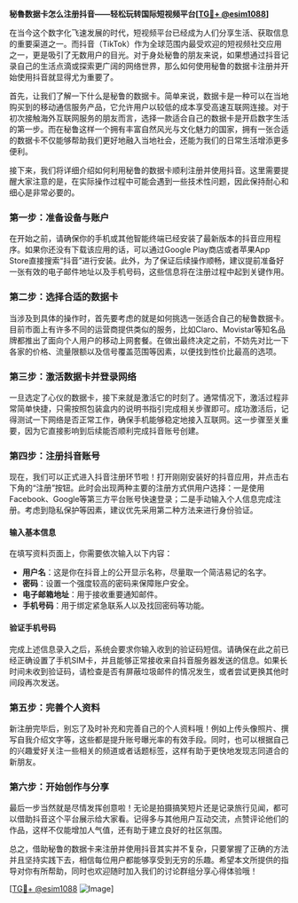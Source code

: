 **秘魯数据卡怎么注册抖音——轻松玩转国际短视频平台[[TG💪+ @esim1088](https://t.me/s/esim1088)]**

在当今这个数字化飞速发展的时代，短视频平台已经成为人们分享生活、获取信息的重要渠道之一。而抖音（TikTok）作为全球范围内最受欢迎的短视频社交应用之一，更是吸引了无数用户的目光。对于身处秘鲁的朋友来说，如果想通过抖音记录自己的生活点滴或探索更广阔的网络世界，那么如何使用秘鲁的数据卡注册并开始使用抖音就显得尤为重要了。

首先，让我们了解一下什么是秘鲁的数据卡。简单来说，数据卡是一种可以在当地购买到的移动通信服务产品，它允许用户以较低的成本享受高速互联网连接。对于初次接触海外互联网服务的朋友而言，选择一款适合自己的数据卡是开启数字生活的第一步。而在秘鲁这样一个拥有丰富自然风光与文化魅力的国家，拥有一张合适的数据卡不仅能够帮助我们更好地融入当地社会，还能为我们的日常生活增添更多便利。

接下来，我们将详细介绍如何利用秘鲁的数据卡顺利注册并使用抖音。这里需要提醒大家注意的是，在实际操作过程中可能会遇到一些技术性问题，因此保持耐心和细心是非常必要的。

### 第一步：准备设备与账户

在开始之前，请确保你的手机或其他智能终端已经安装了最新版本的抖音应用程序。如果你还没有下载该应用的话，可以通过Google Play商店或者苹果App Store直接搜索“抖音”进行安装。此外，为了保证后续操作顺畅，建议提前准备好一张有效的电子邮件地址以及手机号码，这些信息将在注册过程中起到关键作用。

### 第二步：选择合适的数据卡

当涉及到具体的操作时，首先要考虑的就是如何挑选一张适合自己的秘鲁数据卡。目前市面上有许多不同的运营商提供类似的服务，比如Claro、Movistar等知名品牌都推出了面向个人用户的移动上网套餐。在做出最终决定之前，不妨先对比一下各家的价格、流量限额以及信号覆盖范围等因素，以便找到性价比最高的选项。

### 第三步：激活数据卡并登录网络

一旦选定了心仪的数据卡，接下来就是激活它的时刻了。通常情况下，激活过程非常简单快捷，只需按照包装盒内的说明书指引完成相关步骤即可。成功激活后，记得测试一下网络是否正常工作，确保手机能够稳定地接入互联网。这一步骤至关重要，因为它直接影响到后续能否顺利完成抖音账号创建。

### 第四步：注册抖音账号

现在，我们可以正式进入抖音注册环节啦！打开刚刚安装好的抖音应用，并点击右下角的“注册”按钮。此时会出现两种主要的注册方式供用户选择：一是使用Facebook、Google等第三方平台账号快速登录；二是手动输入个人信息完成注册。考虑到隐私保护等因素，建议优先采用第二种方法来进行身份验证。

#### 输入基本信息
在填写资料页面上，你需要依次输入以下内容：
- **用户名**：这是你在抖音上的公开显示名称，尽量取一个简洁易记的名字。
- **密码**：设置一个强度较高的密码来保障账户安全。
- **电子邮箱地址**：用于接收重要通知邮件。
- **手机号码**：用于绑定紧急联系人以及找回密码等功能。

#### 验证手机号码
完成上述信息录入之后，系统会要求你输入收到的验证码短信。请确保在此之前已经正确设置了手机SIM卡，并且能够正常接收来自抖音服务器发送的信息。如果长时间未收到验证码，请检查是否有屏蔽垃圾邮件的情况发生，或者尝试更换其他时间段再次发送。

### 第五步：完善个人资料

新注册完毕后，别忘了及时补充和完善自己的个人资料哦！例如上传头像照片、撰写自我介绍文字等，这些都是提升账号曝光率的有效手段。同时，也可以根据自己的兴趣爱好关注一些相关的频道或者话题标签，这样有助于更快地发现志同道合的新朋友。

### 第六步：开始创作与分享

最后一步当然就是尽情发挥创意啦！无论是拍摄搞笑短片还是记录旅行见闻，都可以借助抖音这个平台展示给大家看。记得多与其他用户互动交流，点赞评论他们的作品，这样不仅能增加人气值，还有助于建立良好的社区氛围。

总之，借助秘鲁的数据卡来注册并使用抖音其实并不复杂，只要掌握了正确的方法并且坚持实践下去，相信每位用户都能够享受到无穷的乐趣。希望本文所提供的指导对你有所帮助，同时也欢迎随时加入我们的讨论群组分享心得体验哦！

[[TG💪+ @esim1088](https://t.me/s/esim1088) ![Image](https://i.postimg.cc/4NQfJmqS/Snipaste-2025-05-13-00-14-12.png)]